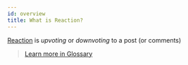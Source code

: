 ```yaml
---
id: overview
title: What is Reaction?
---
```


[Reaction](https://docs.subsocial.network/js-docs/js-sdk/interfaces/interfaces.reaction.html) is *upvoting* or *downvoting* to a post (or comments)

> [Learn more in Glossary](/docs/glossary/overview)
